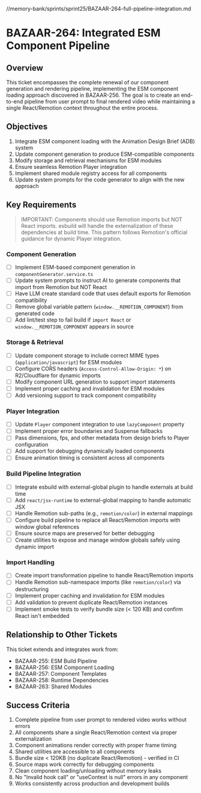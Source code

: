 //memory-bank/sprints/sprint25/BAZAAR-264-full-pipeline-integration.md
# BAZAAR-264: Integrated ESM Component Pipeline

## Overview

This ticket encompasses the complete renewal of our component generation and rendering pipeline, implementing the ESM component loading approach discovered in BAZAAR-256. The goal is to create an end-to-end pipeline from user prompt to final rendered video while maintaining a single React/Remotion context throughout the entire process.

## Objectives

1. Integrate ESM component loading with the Animation Design Brief (ADB) system
2. Update component generation to produce ESM-compatible components
3. Modify storage and retrieval mechanisms for ESM modules
4. Ensure seamless Remotion Player integration
5. Implement shared module registry access for all components
6. Update system prompts for the code generator to align with the new approach

## Key Requirements

> IMPORTANT: Components should use Remotion imports but NOT React imports. esbuild will handle the externalization of these dependencies at build time. This pattern follows Remotion's official guidance for dynamic Player integration.

### Component Generation

- [ ] Implement ESM-based component generation in `componentGenerator.service.ts`
- [ ] Update system prompts to instruct AI to generate components that import from Remotion but NOT React
- [ ] Have LLM create standard code that uses default exports for Remotion compatibility
- [ ] Remove global variable pattern (`window.__REMOTION_COMPONENT`) from generated code
- [ ] Add lint/test step to fail build if `import React` or `window.__REMOTION_COMPONENT` appears in source

### Storage & Retrieval

- [ ] Update component storage to include correct MIME types (`application/javascript`) for ESM modules
- [ ] Configure CORS headers (`Access-Control-Allow-Origin: *`) on R2/Cloudflare for dynamic imports
- [ ] Modify component URL generation to support import statements
- [ ] Implement proper caching and invalidation for ESM modules
- [ ] Add versioning support to track component compatibility

### Player Integration

- [ ] Update `Player` component integration to use `lazyComponent` property
- [ ] Implement proper error boundaries and Suspense fallbacks
- [ ] Pass dimensions, fps, and other metadata from design briefs to Player configuration
- [ ] Add support for debugging dynamically loaded components
- [ ] Ensure animation timing is consistent across all components

### Build Pipeline Integration

- [ ] Integrate esbuild with external-global plugin to handle externals at build time
- [ ] Add `react/jsx-runtime` to external-global mapping to handle automatic JSX
- [ ] Handle Remotion sub-paths (e.g., `remotion/color`) in external mappings
- [ ] Configure build pipeline to replace all React/Remotion imports with window global references
- [ ] Ensure source maps are preserved for better debugging
- [ ] Create utilities to expose and manage window globals safely using dynamic import

### Import Handling

- [ ] Create import transformation pipeline to handle React/Remotion imports
- [ ] Handle Remotion sub-namespace imports (like `remotion/color`) via destructuring 
- [ ] Implement proper caching and invalidation for ESM modules
- [ ] Add validation to prevent duplicate React/Remotion instances
- [ ] Implement smoke tests to verify bundle size (< 120 KB) and confirm React isn't embedded

## Relationship to Other Tickets

This ticket extends and integrates work from:

- BAZAAR-255: ESM Build Pipeline
- BAZAAR-256: ESM Component Loading
- BAZAAR-257: Component Templates
- BAZAAR-258: Runtime Dependencies
- BAZAAR-263: Shared Modules

## Success Criteria

1. Complete pipeline from user prompt to rendered video works without errors
2. All components share a single React/Remotion context via proper externalization
3. Component animations render correctly with proper frame timing
4. Shared utilities are accessible to all components
5. Bundle size < 120KB (no duplicate React/Remotion) - verified in CI
6. Source maps work correctly for debugging components
7. Clean component loading/unloading without memory leaks
8. No "Invalid hook call" or "useContext is null" errors in any component
9. Works consistently across production and development builds
